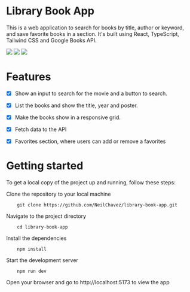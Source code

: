 


# Library Book App

This is a web application to search for books by title, author or keyword, and save favorite books in a section. It's built using React, TypeScript, Tailwind CSS and Google Books API.

![](https://img.shields.io/badge/React-20232A?style=for-the-badge&logo=react&logoColor=61DAFB
) ![](https://img.shields.io/badge/TypeScript-007ACC?style=for-the-badge&logo=typescript&logoColor=white
) ![](https://img.shields.io/badge/Tailwind_CSS-38B2AC?style=for-the-badge&logo=tailwind-css&logoColor=white
)

# Features

- [x] Show an input to search for the movie and a button to search.

- [x] List the books and show the title, year and poster.

- [x] Make the books show in a responsive grid.

- [x] Fetch data to the API

- [x] Favorites section, where users can add or remove a favorites

# Getting started
To get a local copy of the project up and running, follow these steps:

Clone the repository to your local machine

        git clone https://github.com/NeilChavez/library-book-app.git

Navigate to the project directory

        cd library-book-app

Install the dependencies

        npm install

Start the development server

        npm run dev

Open your browser and go to http://localhost:5173 to view the app


